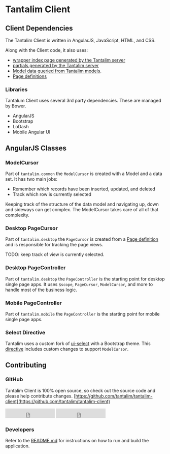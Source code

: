 # Tantalim Client

## Client Dependencies

The Tantalim Client is written in AngularJS, JavaScript, HTML, and CSS.

Along with the Client code, it also uses:

* [wrapper index page generated by the Tantalim server](server/#wrapper-index)
* [partials generated by the Tantalim server](server/#partials)
* [Model data queried from Tantalim models](models/#data).
* [Page definitions](pages/#page-definition)

### Libraries

Tantalum Client uses several 3rd party dependencies. These are managed by Bower.

* AngularJS
* Bootstrap
* LoDash
* Mobile Angular UI


## AngularJS Classes



### ModelCursor
Part of `tantalim.common` the `ModelCursor` is created with a Model and a data set. It has two main jobs:

* Remember which records have been inserted, updated, and deleted
* Track which row is currently selected

Keeping track of the structure of the data model and navigating up, down and sideways can get complex. The ModelCursor
takes care of all of that complexity.

### Desktop PageCursor

Part of `tantalim.desktop` the `PageCursor` is created from a [Page definition](pages/#page-definition) and is
responsible for tracking the page views.

TODO: keep track of view is currently selected.

### Desktop PageController

Part of `tantalim.desktop` the `PageController` is the starting point for desktop single page apps. It uses `$scope`,
`PageCursor`, `ModelCursor`, and more to handle most of the business logic.

### Mobile PageController

Part of `tantalim.mobile` the `PageController` is the starting point for mobile single page apps.

### Select Directive

Tantalim uses a custom fork of [ui-select](https://github.com/angular-ui/ui-select) with a Bootstrap theme. This
[directive](https://github.com/tantalim/tantalim-client/tree/master/public/select)
includes custom changes to support `ModelCursor`.

## Contributing

### GitHub

Tantalim Client is 100% open source, so check out the source code and please help contribute changes.
[https://github.com/tantalim/tantalim-client](https://github.com/tantalim/tantalim-client)

<p>
<iframe src="http://ghbtns.com/github-btn.html?user=tantalim&repo=tantalim-client&type=fork&count=true&size=large"
        allowtransparency="true" frameborder="0" scrolling="0" width="156" height="30"></iframe>

<iframe src="http://ghbtns.com/github-btn.html?user=tantalim&repo=tantalim-client&type=watch&count=true&size=large"
        allowtransparency="true" frameborder="0" scrolling="0" width="156" height="30"></iframe>
</p>

### Developers

Refer to the [README.md](https://github.com/tantalim/tantalim-client/blob/master/README.md) for instructions on how to
run and build the application.
